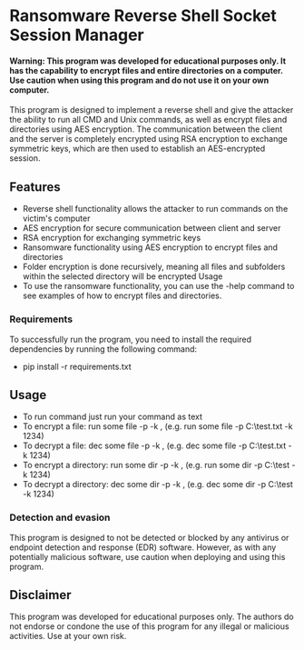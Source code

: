 # Ransomware Reverse Shell Socket Session Manager
#### Warning: This program was developed for educational purposes only. It has the capability to encrypt files and entire directories on a computer. Use caution  when using this program and do not use it on your own computer.

This program is designed to implement a reverse shell and give the attacker the ability to run all CMD and Unix commands, as well as encrypt files and directories using AES encryption. The communication between the client and the server is completely encrypted using RSA encryption to exchange symmetric keys, which are then used to establish an AES-encrypted session.

## Features
- Reverse shell functionality allows the attacker to run commands on the victim's computer
- AES encryption for secure communication between client and server
- RSA encryption for exchanging symmetric keys
- Ransomware functionality using AES encryption to encrypt files and directories
- Folder encryption is done recursively, meaning all files and subfolders within the selected directory will be encrypted
Usage
- To use the ransomware functionality, you can use the -help command to see examples of how to encrypt files and directories.

### Requirements
To successfully run the program, you need to install the required dependencies by running the following command:
- pip install -r requirements.txt

## Usage
- To run command just run your command as text
- To encrypt a file: run some file -p <File Path> -k <Choose an encryption key>, (e.g. run some file -p C:\test.txt -k 1234)
- To decrypt a file: dec some file -p <File Path> -k <Choose an encryption key>, (e.g. dec some file -p C:\test.txt -k 1234)
- To encrypt a directory: run some dir -p <File Path> -k <Choose an encryption key>, (e.g. run some dir -p C:\test -k 1234)
- To decrypt a directory: dec some dir -p <File Path> -k <Choose an encryption key>, (e.g. dec some dir -p C:\test -k 1234)

  
  
### Detection and evasion
This program is designed to not be detected or blocked by any antivirus or endpoint detection and response (EDR) software. However, as with any potentially malicious software, use caution when deploying and using this program.

## Disclaimer
This program was developed for educational purposes only. The authors do not endorse or condone the use of this program for any illegal or malicious activities. Use at your own risk.

